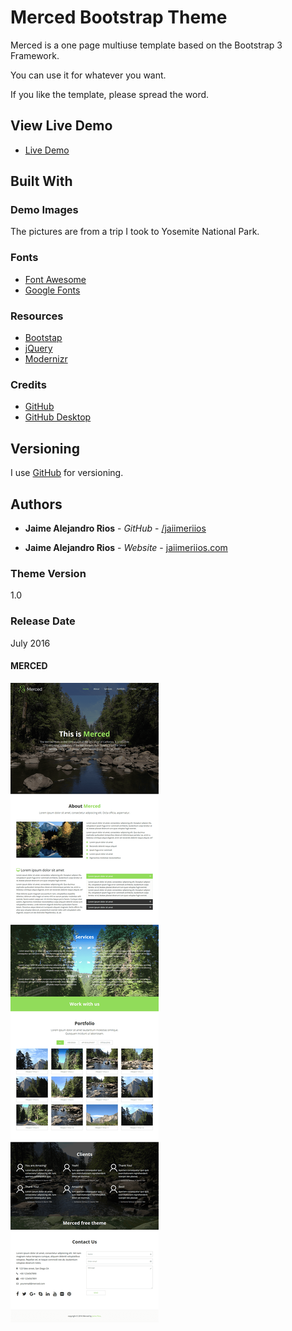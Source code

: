 # Merced Bootstrap Theme

Merced is a one page multiuse template based on the Bootstrap 3 Framework.

You can use it for whatever you want.

If you like the template, please spread the word.


## View Live Demo

* [Live Demo](http://jaiimeriios.com/portfolio/merced-demo/index.html)

## Built With

### Demo Images

The pictures are from a trip I took to Yosemite National Park.

### Fonts

* [Font Awesome](https://fontawesome.com)
* [Google Fonts](https://fontawesome.com)

### Resources

* [Bootstap](https://getbootstrap.com)
* [jQuery](https://jquery.com)
* [Modernizr](https://modernizr.com)

### Credits

* [GitHub](https://github.com/)
* [GitHub Desktop](https://desktop.github.com/)


## Versioning

I use [GitHub](https://github.com/jaiimeriios/Bootstrap-Theme-Merced) for versioning.

## Authors

* **Jaime Alejandro Rios** - *GitHub* - [/jaiimeriios](https://github.com/jaiimeriios)

* **Jaime Alejandro Rios** - *Website* - [jaiimeriios.com](http://jaiimeriios.com)

### Theme Version

1.0

### Release Date

July 2016

#### MERCED
![Image of Merced Theme](https://raw.githubusercontent.com/jaiimeriios/Bootstrap-Theme-Merced/master/images/home.png)
